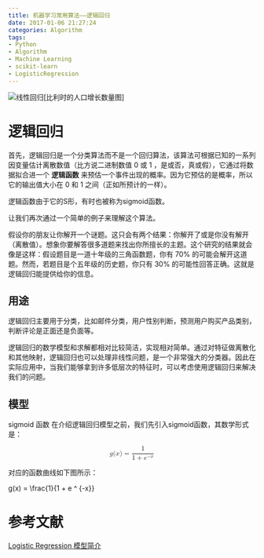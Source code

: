 ```yaml
---
title: 机器学习常用算法——逻辑回归
date: 2017-01-06 21:27:24
categories: Algorithm
tags:
- Python
- Algorithm
- Machine Learning
- scikit-learn
- LogisticRegression
---
```

<img src="/assets/img/逻辑回归.jpg" alt="线性回归">[比利时的人口增长数量图]

# 逻辑回归

首先，逻辑回归是一个分类算法而不是一个回归算法，该算法可根据已知的一系列因变量估计离散数值（比方说二进制数值 0 或 1 ，是或否，真或假），它通过将数据拟合进一个 **逻辑函数** 来预估一个事件出现的概率。因为它预估的是概率，所以它的输出值大小在 0 和 1 之间（正如所预计的一样）。
<!-- more -->
逻辑函数由于它的S形，有时也被称为sigmoid函数。

让我们再次通过一个简单的例子来理解这个算法。

假设你的朋友让你解开一个谜题。这只会有两个结果：你解开了或是你没有解开（离散值）。想象你要解答很多道题来找出你所擅长的主题。这个研究的结果就会像是这样：假设题目是一道十年级的三角函数题，你有 70% 的可能会解开这道题。然而，若题目是个五年级的历史题，你只有 30% 的可能性回答正确。这就是逻辑回归能提供给你的信息。

## 用途

逻辑回归主要用于分类，比如邮件分类，用户性别判断，预测用户购买产品类别，判断评论是正面还是负面等。

逻辑回归的数学模型和求解都相对比较简洁，实现相对简单。通过对特征做离散化和其他映射，逻辑回归也可以处理非线性问题，是一个非常强大的分类器。因此在实际应用中，当我们能够拿到许多低层次的特征时，可以考虑使用逻辑回归来解决我们的问题。

## 模型

sigmoid 函数
在介绍逻辑回归模型之前，我们先引入sigmoid函数，其数学形式是：

<math xmlns="http://www.w3.org/1998/Math/MathML" display="block">
  <mi>g</mi>
  <mo stretchy="false">(</mo>
  <mi>x</mi>
  <mo stretchy="false">)</mo>
  <mo>=</mo>
  <mfrac>
    <mn>1</mn>
    <mrow>
      <mn>1</mn>
      <mo>+</mo>
      <msup>
        <mi>e</mi>
        <mrow class="MJX-TeXAtom-ORD">
          <mo>&#x2212;<!-- − --></mo>
          <mi>x</mi>
        </mrow>
      </msup>
    </mrow>
  </mfrac>
</math>

对应的函数曲线如下图所示：

g(x) = \frac{1}{1 + e ^ {-x}}


# 参考文献
[Logistic Regression 模型简介](http://tech.meituan.com/intro_to_logistic_regression.html)